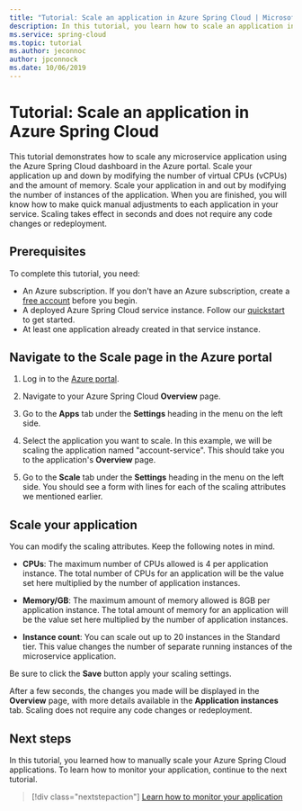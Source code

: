```yaml
---
title: "Tutorial: Scale an application in Azure Spring Cloud | Microsoft Docs"
description: In this tutorial, you learn how to scale an application in Azure Spring Cloud on the Azure portal
ms.service: spring-cloud
ms.topic: tutorial
ms.author: jeconnoc
author: jpconnock
ms.date: 10/06/2019
---
```


# Tutorial: Scale an application in Azure Spring Cloud

This tutorial demonstrates how to scale any microservice application using the Azure Spring Cloud dashboard in the Azure portal. Scale your application up and down by modifying the number of virtual CPUs (vCPUs) and the amount of memory. Scale your application in and out by modifying the number of instances of the application. When you are finished, you will know how to make quick manual adjustments to each application in your service. Scaling takes effect in seconds and does not require any code changes or redeployment.

## Prerequisites

To complete this tutorial, you need:
* An Azure subscription. If you don't have an Azure subscription, create a [free account](https://azure.microsoft.com/free/?WT.mc_id=A261C142F) before you begin. 
* A deployed Azure Spring Cloud service instance.  Follow our [quickstart](spring-cloud-quickstart-launch-app-cli.md) to get started.
* At least one application already created in that service instance.


## Navigate to the Scale page in the Azure portal

1. Log in to the [Azure portal](https://portal.azure.com).

1. Navigate to your Azure Spring Cloud **Overview** page.

1. Go to the **Apps**  tab under the **Settings** heading in the menu on the left side.

1. Select the application you want to scale. In this example, we will be scaling the application named "account-service". This should take you to the application's **Overview** page.

1. Go to the **Scale** tab under the **Settings** heading in the menu on the left side. You should see a form with lines for each of the scaling attributes we mentioned earlier.

## Scale your application

You can modify the scaling attributes. Keep the following notes in mind.

* **CPUs**: The maximum number of CPUs allowed is 4 per application instance. The total number of CPUs for an application will be the value set here multiplied by the number of application instances.

* **Memory/GB**: The maximum amount of memory allowed is 8GB per application instance.  The total amount of memory for an application will be the value set here multiplied by the number of application instances.

* **Instance count**: You can scale out up to 20 instances in the Standard tier. This value changes the number of separate running instances of the microservice application.

Be sure to click the **Save** button apply your scaling settings.

After a few seconds, the changes you made will be displayed in the **Overview** page, with more details available in the **Application instances** tab. Scaling does not require any code changes or redeployment.

## Next steps

In this tutorial, you learned how to manually scale your Azure Spring Cloud applications.  To learn how to monitor your application, continue to the next tutorial.

> [!div class="nextstepaction"]
> [Learn how to monitor your application](spring-cloud-tutorial-distributed-tracing.md)

